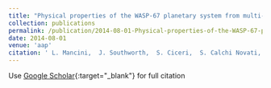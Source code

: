 ```yaml
---
title: "Physical properties of the WASP-67 planetary system from multi-colour photometry"
collection: publications
permalink: /publication/2014-08-01-Physical-properties-of-the-WASP-67-planetary-system-from-multi-colour-photometry
date: 2014-08-01
venue: 'aap'
citation: ' L. Mancini,  J. Southworth,  S. Ciceri,  S. Calchi Novati,  M. Dominik,  Th. Henning,  U. Jørgensen,  H. Korhonen,  N. Nikolov,  K. Alsubai,  V. Bozza,  D. Bramich,  G. D&apos;Ago,  R. Figuera Jaimes,  P. Galianni,  S. Gu,  K. Harpsøe,  T. Hinse,  M. Hundertmark,  D. Juncher,  N. Kains,  A. Popovas,  M. Rabus,  S. Rahvar,  J. Skottfelt,  C. Snodgrass,  R. Street,  J. Surdej,  Y. Tsapras,  C. Vilela,  X. Wang,  O. Wertz, &quot;Physical properties of the WASP-67 planetary system from multi-colour photometry.&quot; aap, 2014.'
---
```

Use [Google Scholar](https://scholar.google.com/scholar?q=Physical+properties+of+the+WASP+67+planetary+system+from+multi+colour+photometry){:target="_blank"} for full citation